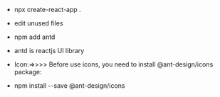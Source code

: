 * npx create-react-app .
* edit unused files
* npm add antd 
* antd is reactjs UI library

* Icon:=>>>> Before use icons, you need to install @ant-design/icons package:
* npm install --save @ant-design/icons